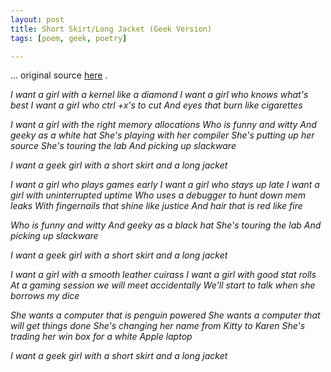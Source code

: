 ```yaml
--- 
layout: post
title: Short Skirt/Long Jacket (Geek Version)
tags: [poem, geek, poetry]

---
```

... original source <a title="Click and win!" href="http://proslacker.blogspot.com/" target="_blank">here</a> .

<em>I want a girl with a kernel like a diamond
I want a girl who knows what's best
I want a girl who ctrl +x's to cut
And eyes that burn like cigarettes

I want a girl with the right memory allocations
Who is funny and witty
And geeky as a white hat
She's playing with her compiler
She's putting up her source
She's touring the lab
And picking up slackware

I want a geek girl with a short skirt and a long jacket

I want a girl who plays games early
I want a girl who stays up late
I want a girl with uninterrupted uptime
Who uses a debugger to hunt down mem leaks
With fingernails that shine like justice And hair that is red like fire

Who is funny and witty
And geeky as a black hat
She's touring the lab
And picking up slackware

I want a geek girl with a short skirt and a long jacket

I want a girl with a smooth leather cuirass
I want a girl with good stat rolls
At a gaming session we will meet accidentally
We'll start to talk when she borrows my dice

She wants a computer that is penguin powered
She wants a computer that will get things done
She's changing her name from Kitty to Karen
She's trading her win box for a white Apple laptop

I want a geek girl with a short skirt and a long jacket</em>
